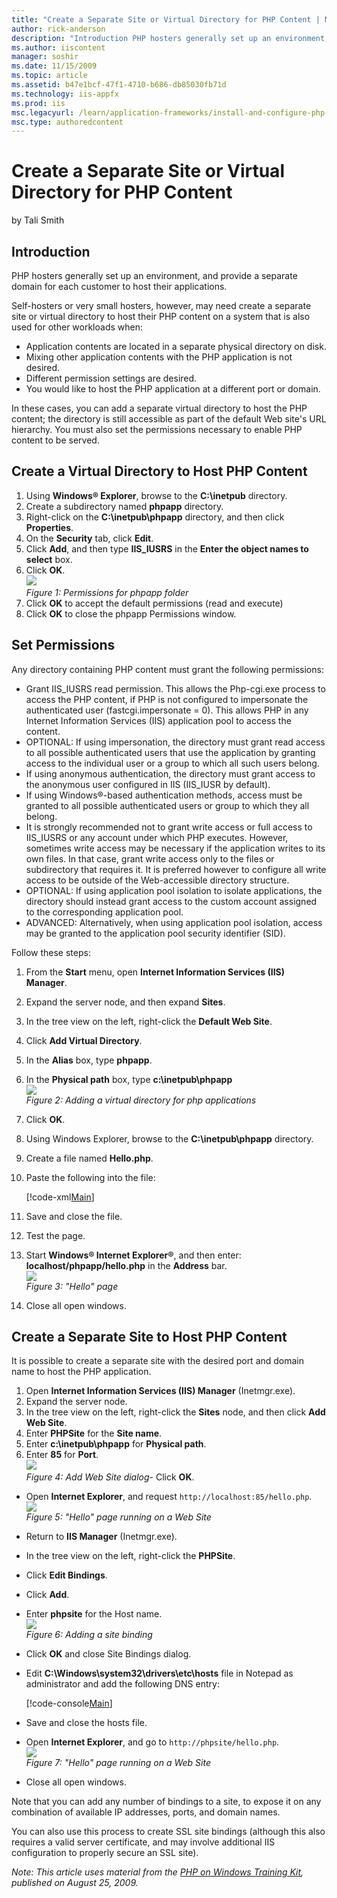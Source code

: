 ```yaml
---
title: "Create a Separate Site or Virtual Directory for PHP Content | Microsoft Docs"
author: rick-anderson
description: "Introduction PHP hosters generally set up an environment, and provide a separate domain for each customer to host their applications. Self-hosters or very sm..."
ms.author: iiscontent
manager: soshir
ms.date: 11/15/2009
ms.topic: article
ms.assetid: b47e1bcf-47f1-4710-b686-db85030fb71d
ms.technology: iis-appfx
ms.prod: iis
msc.legacyurl: /learn/application-frameworks/install-and-configure-php-on-iis/create-a-separate-site-or-virtual-directory-for-php-content
msc.type: authoredcontent
---
```

Create a Separate Site or Virtual Directory for PHP Content
====================
by Tali Smith

## Introduction

PHP hosters generally set up an environment, and provide a separate domain for each customer to host their applications.

Self-hosters or very small hosters, however, may need create a separate site or virtual directory to host their PHP content on a system that is also used for other workloads when:

- Application contents are located in a separate physical directory on disk.
- Mixing other application contents with the PHP application is not desired.
- Different permission settings are desired.
- You would like to host the PHP application at a different port or domain.

In these cases, you can add a separate virtual directory to host the PHP content; the directory is still accessible as part of the default Web site's URL hierarchy. You must also set the permissions necessary to enable PHP content to be served.

## Create a Virtual Directory to Host PHP Content

1. Using **Windows® Explorer**, browse to the **C:\inetpub** directory.
2. Create a subdirectory named **phpapp** directory.
3. Right-click on the **C:\inetpub\phpapp** directory, and then click **Properties**.
4. On the **Security** tab, click **Edit**.
5. Click **Add**, and then type **IIS\_IUSRS** in the **Enter the object names to select** box.
6. Click **OK**.  
    [![](create-a-separate-site-or-virtual-directory-for-php-content/_static/image2.gif)](create-a-separate-site-or-virtual-directory-for-php-content/_static/image1.gif)  
    *Figure 1: Permissions for phpapp folder*
7. Click **OK** to accept the default permissions (read and execute)
8. Click **OK** to close the phpapp Permissions window.

## Set Permissions

Any directory containing PHP content must grant the following permissions:

- Grant IIS\_IUSRS read permission. This allows the Php-cgi.exe process to access the PHP content, if PHP is not configured to impersonate the authenticated user (fastcgi.impersonate = 0). This allows PHP in any Internet Information Services (IIS) application pool to access the content.
- OPTIONAL: If using impersonation, the directory must grant read access to all possible authenticated users that use the application by granting access to the individual user or a group to which all such users belong.
- If using anonymous authentication, the directory must grant access to the anonymous user configured in IIS (IIS\_IUSR by default).
- If using Windows®-based authentication methods, access must be granted to all possible authenticated users or group to which they all belong.
- It is strongly recommended not to grant write access or full access to IIS\_IUSRS or any account under which PHP executes. However, sometimes write access may be necessary if the application writes to its own files. In that case, grant write access only to the files or subdirectory that requires it. It is preferred however to configure all write access to be outside of the Web-accessible directory structure.
- OPTIONAL: If using application pool isolation to isolate applications, the directory should instead grant access to the custom account assigned to the corresponding application pool.
- ADVANCED: Alternatively, when using application pool isolation, access may be granted to the application pool security identifier (SID).

Follow these steps:

1. From the **Start** menu, open **Internet Information Services (IIS) Manager**.
2. Expand the server node, and then expand **Sites**.
3. In the tree view on the left, right-click the **Default Web Site**.
4. Click **Add Virtual Directory**.
5. In the **Alias** box, type **phpapp**.
6. In the **Physical path** box, type **c:\inetpub\phpapp**  
    [![](create-a-separate-site-or-virtual-directory-for-php-content/_static/image2.jpg)](create-a-separate-site-or-virtual-directory-for-php-content/_static/image1.jpg)  
    *Figure 2: Adding a virtual directory for php applications*
7. Click **OK**.
8. Using Windows Explorer, browse to the **C:\inetpub\phpapp** directory.
9. Create a file named **Hello.php**.
10. Paste the following into the file:  

    [!code-xml[Main](create-a-separate-site-or-virtual-directory-for-php-content/samples/sample1.xml)]
11. Save and close the file.
12. Test the page.
13. Start **Windows® Internet Explorer®**, and then enter: **localhost/phpapp/hello.php** in the **Address** bar.  
    [![](create-a-separate-site-or-virtual-directory-for-php-content/_static/image4.jpg)](create-a-separate-site-or-virtual-directory-for-php-content/_static/image3.jpg)  
    *Figure 3: "Hello" page*
14. Close all open windows.

## Create a Separate Site to Host PHP Content

It is possible to create a separate site with the desired port and domain name to host the PHP application.

1. Open **Internet Information Services (IIS) Manager** (Inetmgr.exe).
2. Expand the server node.
3. In the tree view on the left, right-click the **Sites** node, and then click **Add Web Site**.
4. Enter **PHPSite** for the **Site name**.
5. Enter **c:\inetpub\phpapp** for **Physical path**.
6. Enter **85** for **Port**.  
    [![](create-a-separate-site-or-virtual-directory-for-php-content/_static/image6.jpg)](create-a-separate-site-or-virtual-directory-for-php-content/_static/image5.jpg)  
    *Figure 4: Add Web Site dialog*- Click **OK**.
- Open **Internet Explorer**, and request `http://localhost:85/hello.php`.  
    [![](create-a-separate-site-or-virtual-directory-for-php-content/_static/image8.jpg)](create-a-separate-site-or-virtual-directory-for-php-content/_static/image7.jpg)  
    *Figure 5: "Hello" page running on a Web Site*
- Return to **IIS Manager** (Inetmgr.exe).
- In the tree view on the left, right-click the **PHPSite**.
- Click **Edit Bindings**.
- Click **Add**.
- Enter **phpsite** for the Host name.  
    [![](create-a-separate-site-or-virtual-directory-for-php-content/_static/image10.jpg)](create-a-separate-site-or-virtual-directory-for-php-content/_static/image9.jpg)  
    *Figure 6: Adding a site binding*
- Click **OK** and close Site Bindings dialog.
- Edit **C:\Windows\system32\drivers\etc\hosts** file in Notepad as administrator and add the following DNS entry:  

    [!code-console[Main](create-a-separate-site-or-virtual-directory-for-php-content/samples/sample2.cmd)]
- Save and close the hosts file.
- Open **Internet Explorer**, and go to `http://phpsite/hello.php`.  
    [![](create-a-separate-site-or-virtual-directory-for-php-content/_static/image12.jpg)](create-a-separate-site-or-virtual-directory-for-php-content/_static/image11.jpg)  
    *Figure 7: "Hello" page running on a Web Site*
- Close all open windows.

Note that you can add any number of bindings to a site, to expose it on any combination of available IP addresses, ports, and domain names.

You can also use this process to create SSL site bindings (although this also requires a valid server certificate, and may involve additional IIS configuration to properly secure an SSL site).

*Note: This article uses material from the [PHP on Windows Training Kit](https://www.microsoft.com/downloads/details.aspx?FamilyID=c8498c9b-a85a-4afa-90c0-593d0e4850cb&amp;DisplayLang=en), published on August 25, 2009.*